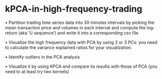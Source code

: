 # kPCA-in-high-frequency-trading
• Partition trading time series data into 30 minutes intervals by picking the mean transaction price and volumes in each interval and compute the log-return (aka ’U sequence’) and write it into a corresponding csv file

• Visualize the high frequency data with PCA by using 2 or 3 PCs: you need to calculate the variance explained ratios for your visualization. 

• Identify outliers in the PCA analysis 

• Visualize it by using KPCA and compare its results with those of PCA (you need to at least try two kernels)
